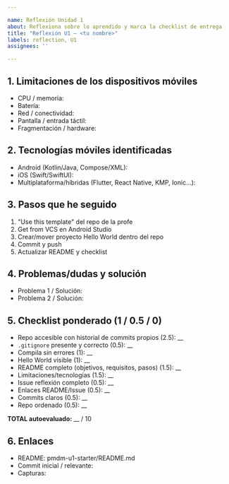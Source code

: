 ```yaml
---

name: Reflexión Unidad 1 
about: Reflexiona sobre lo aprendido y marca la checklist de entrega 
title: "Reflexión U1 – <tu nombre>"
labels: reflection, U1
assignees: ''

---
```


## 1. Limitaciones de los dispositivos móviles
- CPU / memoria:
- Batería:
- Red / conectividad:
- Pantalla / entrada táctil:
- Fragmentación / hardware:

## 2. Tecnologías móviles identificadas
- Android (Kotlin/Java, Compose/XML):
- iOS (Swift/SwiftUI):
- Multiplataforma/híbridas (Flutter, React Native, KMP, Ionic…):

## 3. Pasos que he seguido
1. "Use this template" del repo de la profe
2. Get from VCS en Android Studio
3. Crear/mover proyecto Hello World dentro del repo
4. Commit y push
5. Actualizar README y checklist

## 4. Problemas/dudas y solución
- Problema 1 / Solución:
- Problema 2 / Solución:

## 5. Checklist ponderado (1 / 0.5 / 0) 
- Repo accesible con historial de commits propios (2.5): __
- `.gitignore` presente y correcto (0.5): __
- Compila sin errores (1): __
- Hello World visible (1): __
- README completo (objetivos, requisitos, pasos) (1.5): __
- Limitaciones/tecnologías (1.5): __
- Issue reflexión completo (0.5): __
- Enlaces README/Issue (0.5): __
- Commits claros (0.5): __
- Repo ordenado (0.5): __

**TOTAL autoevaluado:** __ / 10

## 6. Enlaces
- README: pmdm-u1-starter/README.md
- Commit inicial / relevante:
- Capturas:
```


